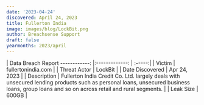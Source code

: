 ```yaml
---
date: '2023-04-24'
discovered: April 24, 2023
title: Fullerton India
image: images/blog/LockBit.png
author: Breachsense Support
draft: false
yearmonths: 2023/april
---
```



| Data Breach Report
------------:     |:-------------:    | :-----:|
| Victim      | fullertonindia.com      | 
| Threat Actor      | LockBit      | 
| Date Discovered      | Apr 24, 2023      | 
| Description      | Fullerton India Credit Co. Ltd. largely deals with unsecured lending products such as personal loans, unsecured business loans, group loans and so on across retail and rural segments.      | 
| Leak Size      | 600GB      | 

